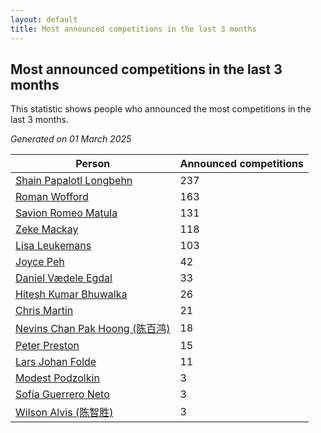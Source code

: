 ```yaml
---
layout: default
title: Most announced competitions in the last 3 months
---
```

## Most announced competitions in the last 3 months
This statistic shows people who announced the most competitions in the last 3 months.

*Generated on 01 March 2025*

| Person | Announced competitions |
| --- | --- |
| [Shain Papalotl Longbehn](https://www.worldcubeassociation.org/persons/2020LONG05) | 237 |
| [Roman Wofford](https://www.worldcubeassociation.org/persons/2017WOFF01) | 163 |
| [Savion Romeo Matula](https://www.worldcubeassociation.org/persons/2019MATU03) | 131 |
| [Zeke Mackay](https://www.worldcubeassociation.org/persons/2015MACK06) | 118 |
| [Lisa Leukemans](https://www.worldcubeassociation.org/persons/2021LEUK01) | 103 |
| [Joyce Peh](https://www.worldcubeassociation.org/persons/2017PEHJ01) | 42 |
| [Daniel Vædele Egdal](https://www.worldcubeassociation.org/persons/2013EGDA01) | 33 |
| [Hitesh Kumar Bhuwalka](https://www.worldcubeassociation.org/persons/2022BHUW01) | 26 |
| [Chris Martin](https://www.worldcubeassociation.org/persons/2013MART03) | 21 |
| [Nevins Chan Pak Hoong (陈百鸿)](https://www.worldcubeassociation.org/persons/2010CHAN20) | 18 |
| [Peter Preston](https://www.worldcubeassociation.org/persons/2017PRES02) | 15 |
| [Lars Johan Folde](https://www.worldcubeassociation.org/persons/2018FOLD01) | 11 |
| [Modest Podzolkin](https://www.worldcubeassociation.org/persons/2017PODZ01) | 3 |
| [Sofía Guerrero Neto](https://www.worldcubeassociation.org/persons/2017NETO02) | 3 |
| [Wilson Alvis (陈智胜)](https://www.worldcubeassociation.org/persons/2011ALVI01) | 3 |
